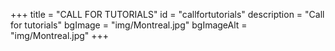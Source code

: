 +++
title = "CALL FOR TUTORIALS"
id = "callfortutorials"
description = "Call for tutorials"
bgImage = "img/Montreal.jpg"
bgImageAlt = "img/Montreal.jpg"
+++
